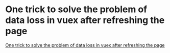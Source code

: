 # One trick to solve the problem of data loss in vuex after refreshing the page
[One trick to solve the problem of data loss in vuex after refreshing the page](https://aiwithcloud.com/2022/09/16/one_trick_to_solve_the_problem_of_data_loss_in_vuex_after_refreshing_the_page/)